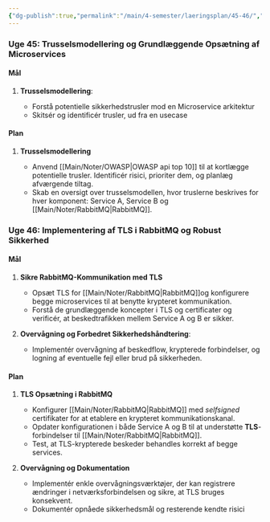 ```yaml
---
{"dg-publish":true,"permalink":"/main/4-semester/laeringsplan/45-46/","created":"2024-10-31T11:25:48.310+01:00"}
---
```



### Uge 45: Trusselsmodellering og Grundlæggende Opsætning af Microservices

#### Mål

1. **Trusselsmodellering**:
    
    - Forstå potentielle sikkerhedstrusler mod en Microservice arkitektur
    - Skitsér og identificér trusler, ud fra en usecase

#### Plan

1. **Trusselsmodellering**
    
    - Anvend [[Main/Noter/OWASP\|OWASP api top 10]]  til at kortlægge potentielle trusler. Identificér risici, prioriter dem, og planlæg afværgende tiltag.
    - Skab en oversigt over trusselsmodellen, hvor truslerne beskrives for hver komponent: Service A, Service B og [[Main/Noter/RabbitMQ\|RabbitMQ]].

### Uge 46: Implementering af TLS i RabbitMQ og Robust Sikkerhed

#### Mål

1. **Sikre RabbitMQ-Kommunikation med TLS**
    
    - Opsæt TLS for [[Main/Noter/RabbitMQ\|RabbitMQ]]og konfigurere begge microservices til at benytte krypteret kommunikation.
    - Forstå de grundlæggende koncepter i TLS og certificater og verificér, at beskedtrafikken mellem Service A og B er sikker.
2. **Overvågning og Forbedret Sikkerhedshåndtering**:
    
    - Implementér overvågning af beskedflow, krypterede forbindelser, og logning af eventuelle fejl eller brud på sikkerheden.

#### Plan

1. **TLS Opsætning i RabbitMQ**
    
    - Konfigurer [[Main/Noter/RabbitMQ\|RabbitMQ]] med *selfsigned* certifikater for at etablere en krypteret kommunikationskanal.
    - Opdater konfigurationen i både Service A og B til at understøtte **TLS**-forbindelser til [[Main/Noter/RabbitMQ\|RabbitMQ]].
    - Test, at TLS-krypterede beskeder behandles korrekt af begge services.
2. **Overvågning og Dokumentation**
    
    - Implementér enkle overvågningsværktøjer, der kan registrere ændringer i netværksforbindelsen og sikre, at TLS bruges konsekvent.
    - Dokumentér opnåede sikkerhedsmål og resterende kendte risici